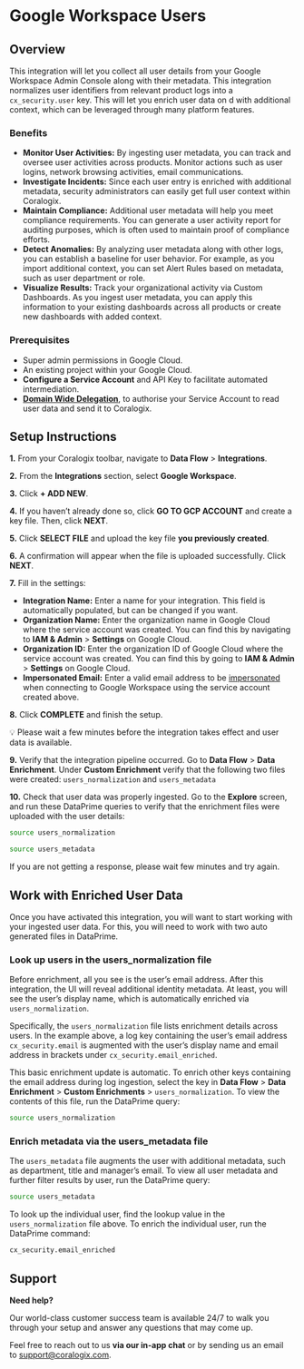 # Google Workspace Users

## Overview

This integration will let you collect all user details from your Google Workspace Admin Console along with their metadata. This integration normalizes user identifiers from relevant product logs into a `cx_security.user` key. This will let you enrich user data on d with additional context, which can be leveraged through many platform features.

### Benefits

- **Monitor User Activities:** By ingesting user metadata, you can track and oversee user activities across products. Monitor actions such as user logins, network browsing activities, email communications.
- **Investigate Incidents:** Since each user entry is enriched with additional metadata, security administrators can easily get full user context within Coralogix.
- **Maintain Compliance:** Additional user metadata will help you meet compliance requirements. You can generate a user activity report for auditing purposes, which is often used to maintain proof of compliance efforts.
- **Detect Anomalies:** By analyzing user metadata along with other logs, you can establish a baseline for user behavior. For example, as you import additional context, you can set Alert Rules based on metadata, such as user department or role. 
- **Visualize Results:** Track your organizational activity via Custom Dashboards. As you ingest user metadata, you can apply this information to your existing dashboards across all products or create new dashboards with added context. 

### Prerequisites

- Super admin permissions in Google Cloud.
- An existing project within your Google Cloud.
- **Configure a Service Account** and API Key to facilitate automated intermediation.
- [**Domain Wide Delegation**](https://developers.google.com/identity/protocols/oauth2/service-account#delegatingauthority), to authorise your Service Account to read user data and send it to Coralogix.

## Setup Instructions

**1.** From your Coralogix toolbar, navigate to **Data Flow** > **Integrations**.

**2.** From the **Integrations** section, select **Google Workspace**.

**3.** Click **+ ADD NEW**.

**4.** If you haven’t already done so, click **GO TO GCP ACCOUNT** and create a key file. Then, click **NEXT**.

**5.** Click **SELECT FILE** and upload the key file **you previously created**.

**6.** A confirmation will appear when the file is uploaded successfully. Click **NEXT**.

**7.** Fill in the settings: 

- **Integration Name:** Enter a name for your integration. This field is automatically populated, but can be changed if you want.
- **Organization Name:** Enter the organization name in Google Cloud where the service account was created. You can find this by navigating to **IAM & Admin** > **Settings** on Google Cloud.
- **Organization ID:** Enter the organization ID of Google Cloud where the service account was created. You can find this by going to **IAM & Admin** > **Settings** on Google Cloud.
- **Impersonated Email:** Enter a valid email address to be [impersonated](https://cloud.google.com/iam/docs/service-account-impersonation) when connecting to Google Workspace using the service account created above.

**8.** Click **COMPLETE** and finish the setup. 

<aside>
💡 Please wait a few minutes before the integration takes effect and user data is available.

</aside>

**9.** Verify that the integration pipeline occurred. Go to **Data Flow** > **Data Enrichment**. Under **Custom Enrichment** verify that the following two files were created: `users_normalization` and `users_metadata`

**10.** Check that user data was properly ingested. Go to the **Explore** screen, and run these DataPrime queries to verify that the enrichment files were uploaded with the user details: 

```bash
source users_normalization

source users_metadata
```

 If you are not getting a response, please wait few minutes and try again.

## Work with Enriched User Data

Once you have activated this integration, you will want to start working with your ingested user data. For this, you will need to work with two auto generated files in DataPrime.

### Look up users in the users_normalization file

Before enrichment, all you see is the user’s email address. After this integration, the UI will reveal additional identity metadata. At least, you will see the user’s display name, which is automatically enriched via `users_normalization`.

Specifically, the `users_normalization` file lists enrichment details across users. In the example above, a log key containing the user’s email address `cx_security.email` is augmented with the user’s display name and email address in brackets under `cx_security.email_enriched`.

This basic enrichment update is automatic. To enrich other keys containing the email address during log ingestion, select the key in **Data Flow** > **Data Enrichment**  > **Custom Enrichments**  > `users_normalization`. To view the contents of this file, run the DataPrime query:

```bash
source users_normalization
```

### Enrich metadata via the users_metadata file

The `users_metadata` file augments the user with additional metadata, such as department, title and manager’s email. To view all user metadata and further filter results by user, run the DataPrime query:

```bash
source users_metadata
```

To look up the individual user, find the lookup value in the `users_normalization` file above. To enrich the individual user, run the DataPrime command:

```bash
cx_security.email_enriched
```

## Support

**Need help?** 

Our world-class customer success team is available 24/7 to walk you through your setup and answer any questions that may come up. 

Feel free to reach out to us **via our in-app chat** or by sending us an email to [support@coralogix.com](mailto:support@coralogix.com).